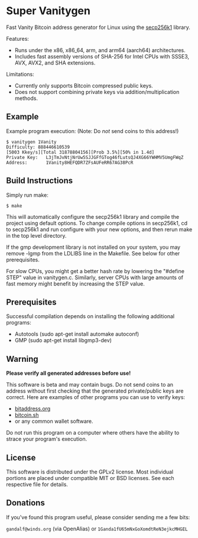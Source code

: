 Super Vanitygen
===============

Fast Vanity Bitcoin address generator for Linux using the
[secp256k1](https://github.com/sipa/secp256k1) library.

Features:
* Runs under the x86, x86\_64, arm, and arm64 (aarch64) architectures.
* Includes fast assembly versions of SHA-256 for Intel CPUs with SSSE3, AVX,
  AVX2, and SHA extensions.

Limitations:
* Currently only supports Bitcoin compressed public keys.
* Does not support combining private keys via addition/multiplication methods.

Example
-------
Example program execution:
(Note: Do _not_ send coins to this address!)

    $ vanitygen 1Vanity
    Difficulty: 888446610539
    [5003 Kkey/s][Total 31878804156][Prob 3.5%][50% in 1.4d]
    Private Key:   L3jTmJvNtjNrUw5SJJGFfGTog46fLutsQJ4XG66YWHMV5UmgFWqZ
    Address:       1Vanity8HEFQDR7ZFsAUFeRR67AG38PcR

Build Instructions
------------------
Simply run make:

    $ make

This will automatically configure the secp256k1 library and compile the
project using default options. To change compile options in secp256k1, cd to
secp256k1 and run configure with your new options, and then rerun make in the
top level directory.

If the gmp development library is not installed on your system, you may remove
-lgmp from the LDLIBS line in the Makefile. See below for other prerequisites.

For slow CPUs, you might get a better hash rate by lowering the "#define STEP"
value in vanitygen.c. Similarly, server CPUs with large amounts of fast memory
might benefit by increasing the STEP value.

Prerequisites
-------------
Successful compilation depends on installing the following additional programs:

* Autotools (sudo apt-get install automake autoconf)
* GMP (sudo apt-get install libgmp3-dev)

Warning
-------
**Please verify all generated addresses before use!**

This software is beta and may contain bugs. Do not send coins to an address
without first checking that the generated private/public keys are correct.
Here are examples of other programs you can use to verify keys:

* [bitaddress.org](https://www.bitaddress.org)
* [bitcoin.sh](https://github.com/grondilu/bitcoin-bash-tools/blob/master/bitcoin.sh)
* or any common wallet software.

Do not run this program on a computer where others have the ability to strace
your program's execution.

License
-------
This software is distributed under the GPLv2 license. Most individual portions
are placed under compatible MIT or BSD licenses. See each respective file for
details.

Donations
---------
If you've found this program useful, please consider sending me a few bits:

`gandalf@winds.org` (via OpenAlias) or `1Ganda1fU65mNxGoXomdtReN3ejkcMHGEL`
